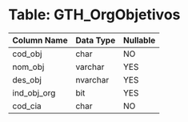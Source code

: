 # Table: GTH_OrgObjetivos

| Column Name | Data Type | Nullable |
|-------------|-----------|----------|
| cod_obj | char | NO |
| nom_obj | varchar | YES |
| des_obj | nvarchar | YES |
| ind_obj_org | bit | YES |
| cod_cia | char | NO |
